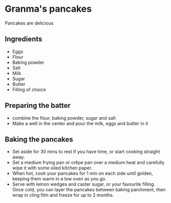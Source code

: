 # Granma's pancakes

Pancakes are delicious

## Ingredients

- Eggs
- Flour
- Baking powder
- Salt
- Milk
- Sugar
- Butter
- Filling of choice 

## Preparing the batter

- combine the flour, baking powder, sugar and salt
- Make a well in the center and pour the  milk, eggs and butter in it

## Baking the pancakes

- Set aside for 30 mins to rest if you have time, or start cooking straight away.
- Set a medium frying pan or crêpe pan over a medium heat and carefully wipe it with some oiled kitchen paper.
- When hot, cook your pancakes for 1 min on each side until golden, keeping them warm in a low oven as you go.
- Serve with lemon wedges and caster sugar, or your favourite filling. Once cold, you can layer the pancakes between baking parchment, then wrap in cling film and freeze for up to 2 months.
